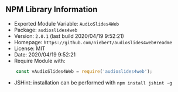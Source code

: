 ## NPM Library Information
* Exported Module Variable: `AudioSlides4Web`
* Package:  `audioslides4web`
* Version:  `2.0.1`   (last build 2020/04/19 9:52:21)
* Homepage: `https://github.com/niebert/audioslides4web#readme`
* License:  MIT
* Date:     2020/04/19 9:52:21
* Require Module with:
```javascript
    const vAudioSlides4Web = require('audioslides4web');
```
* JSHint: installation can be performed with `npm install jshint -g`
